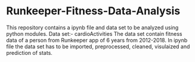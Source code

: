 # Runkeeper-Fitness-Data-Analysis
This repository contains a ipynb file and data set to be analyzed using python modules.
Data set:- cardioActivities
The data set contain fitness data of a person from Runkeeper app of 6 years from 2012-2018.
In ipynb file the data set has to be imported, preprocessed, cleaned, visulaized and prediction of stats.
